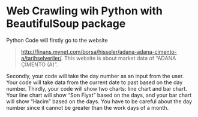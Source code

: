 # Web Crawling wih Python with BeautifulSoup package


Python Code will firstly go to the website
>http://finans.mynet.com/borsa/hisseler/adana-adana-cimento-a/tarihselveriler/.
This website is about market data of “ADANA ÇİMENTO (A)”.

Secondly, your code will take the day number as an input from the user. Your code will take data
from the current date to past based on the day number. Thirdly, your code will show two charts:
line chart and bar chart. Your line chart will show “Son Fiyat” based on the days, and your bar
chart will show “Hacim” based on the days. You have to be careful about the day number since it
cannot be greater than the work days of a month.
